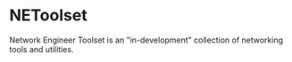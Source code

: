 # NEToolset
Network Engineer Toolset is an "in-development" collection of networking tools and utilities.
